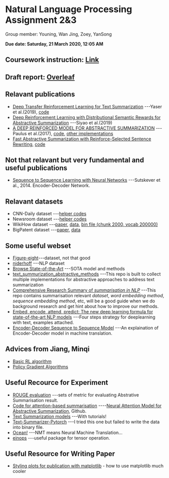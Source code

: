 # Natural Language Processing Assignment 2&3

Group member: Youning, Wan Jing, Zoey, YanSong

**Due date: Saturday, 21 March 2020, 12:05 AM**

## Coursework instruction: [Link](https://docs.google.com/document/d/1WTKNrYTr-7ckw62WAqy21-9udEMIpll4bWM5lmgpHZI/edit)

## Draft report: [Overleaf](https://www.overleaf.com/project/5e4eed8fc806ef0001bfac1a)

## Relavant publications 
* [Deep Transfer Reinforcement Learning for Text Summarization](https://arxiv.org/pdf/1810.06667.pdf) ---Yaser et al.(2019), [code](https://github.com/yaserkl/TransferRL)
* [Deep Reinforcement Learning with Distributional Semantic Rewards for Abstractive Summarization](https://www.aclweb.org/anthology/D19-1623.pdf) ---Siyao et al.(2019)
* [A DEEP REINFORCED MODEL FOR ABSTRACTIVE SUMMARIZATION](https://arxiv.org/pdf/1705.04304.pdf) ---Paulus et al.(2017), [code](https://github.com/oceanypt/A-DEEP-REINFORCED-MODEL-FOR-ABSTRACTIVE-SUMMARIZATION), [other implementations](https://paperswithcode.com/paper/a-deep-reinforced-model-for-abstractive)
* [Fast Abstractive Summarization with Reinforce-Selected Sentence Rewriting](https://arxiv.org/pdf/1805.11080.pdf), [code](https://github.com/ChenRocks/fast_abs_rl)

## Not that relavant but very fundamental and useful publications
* [Sequence to Sequence Learning with Neural Networks](https://papers.nips.cc/paper/5346-sequence-to-sequence-learning-with-neural-networks.pdf) ---Sutskever et al., 2014.  Encoder-Decoder Network.

## Relavant datasets
* CNN-Daily dataset ---[helper codes](https://github.com/yaserkl/TransferRL/tree/master/src/helper)
* Newsroom dataset ---[helper codes](https://github.com/yaserkl/TransferRL/tree/master/src/helper)
* WikiHow dataset ---[paper](https://arxiv.org/pdf/1810.09305.pdf), [data](https://github.com/mahnazkoupaee/WikiHow-Dataset), [bin file (chunk 2000, vocab 200000) ](https://drive.google.com/drive/folders/1oaYyf3NPYYbrnJCRXt6OAb4ngAX8UsTZ?usp=sharing)
* BigPatent dataset ---[paper](https://arxiv.org/pdf/1906.03741.pdf), [data](https://evasharma.github.io/bigpatent/)

## Some useful webset

* [Figure-eight](https://www.figure-eight.com/data-for-everyone/)---dataset, not that good
* [niderhoff](https://github.com/niderhoff/nlp-datasets) ---NLP dataset
* [Browse State-of-the-Art](https://paperswithcode.com/sota) ---SOTA model and methods
* [text_summurization_abstractive_methods](https://github.com/theamrzaki/text_summurization_abstractive_methods) ---This repo is built to collect multiple implementations for abstractive approaches to address text summarization
* [Comprehensive Research Summary of *summarisation in NLP*](https://github.com/mathsyouth/awesome-text-summarization) ---This repo contains summarisation relevant *dataset*, *word embedding method*, *sequence embedding method*, etc, will be a good guide when we do background research and get hint about how to improve our methods. 
* [Embed, encode, attend, predict: The new deep learning formula for state-of-the-art NLP models](https://explosion.ai/blog/deep-learning-formula-nlp) ---Four steps strategy for deeplearning with text, examples attached.
* [Encoder-Decoder Sequence to Sequence Model](https://towardsdatascience.com/understanding-encoder-decoder-sequence-to-sequence-model-679e04af4346) ---An explaination of Encoder-Decoder model in machine translation.


## Advices from Jiang, Minqi

* [Basic RL algorithm](https://eur01.safelinks.protection.outlook.com/?url=https%3A%2F%2Fspinningup.openai.com%2Fen%2Flatest%2Fspinningup%2Frl_intro2.html&data=02%7C01%7C%7Ca9283f0035d84c5f253408d7b5809c2c%7C1faf88fea9984c5b93c9210a11d9a5c2%7C0%7C0%7C637177436287831455&sdata=rejITU1AhX1g9WGSruzZq%2FicFEu3nBINpy6Xy9nnIX8%3D&reserved=0)
* [Policy Gradient Algorithms](https://lilianweng.github.io/lil-log/2018/04/08/policy-gradient-algorithms.html)

## Useful Recource for Experiment

* [ROUGE evaluation](https://rxnlp.com/how-rouge-works-for-evaluation-of-summarization-tasks/#.Xk54bRP7RQI) ---sets of metric for evaluating Abstrative Summarisation result.
* [Code for attention-based summarisation](https://github.com/facebookarchive/NAMAS) ----[Neural Attention Model for Abstractive Summarization](https://arxiv.org/pdf/1509.00685.pdf), Github.
* [Text Summarization models](https://github.com/theamrzaki/text_summurization_abstractive_methods) ---With tutorials!
* [Text-Summarizer-Pytorch](https://github.com/rohithreddy024/Text-Summarizer-Pytorch) ---I tried this one but failed to write the data into binary file.
* [Ocean!](https://github.com/oceanypt/A-DEEP-REINFORCED-MODEL-FOR-ABSTRACTIVE-SUMMARIZATION) ---NMT means Neural Machine Translation...
* [einops](https://github.com/arogozhnikov/einops) ---useful package for tensor operation.

## Useful Resource for Writing Paper

* [Styling plots for publication with matplotlib](https://jonchar.net/notebooks/matplotlib-styling/) - how to use matplotlib much cooler



